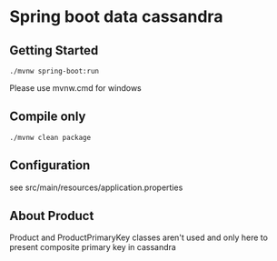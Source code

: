 # Spring boot data cassandra

## Getting Started

```
./mvnw spring-boot:run
```

Please use mvnw.cmd for windows

## Compile only

```
./mvnw clean package
```

## Configuration

see src/main/resources/application.properties

## About Product

Product and ProductPrimaryKey classes aren't used and only here
to present composite primary key in cassandra
